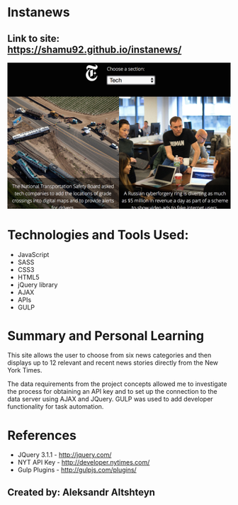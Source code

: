 # Instanews

## Link to site: https://shamu92.github.io/instanews/

![Instanews project screen shot](https://github.com/shamu92/instanews/blob/master/instanews_ss.png "Instanews Screen Shot")


# Technologies and Tools Used:

* JavaScript
* SASS
* CSS3
* HTML5
* jQuery library
* AJAX
* APIs
* GULP

# Summary and Personal Learning
This site allows the user to choose from six news categories and then displays up to 12 relevant and recent news stories directly from the New York Times.

The data requirements from the project concepts allowed me to investigate the process for obtaining an API key and to set up the connection to the data server using AJAX and JQuery. GULP was used to add developer functionality for task automation.

# References 

* JQuery 3.1.1 - http://jquery.com/
* NYT API Key - http://developer.nytimes.com/
* Gulp Plugins - http://gulpjs.com/plugins/

## Created by: Aleksandr Altshteyn
